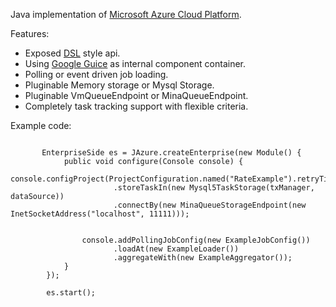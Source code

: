 Java implementation of [Microsoft Azure Cloud Platform](http://www.infoq.com/articles/Grid-Azure-David-Pallmann).

Features:
  * Exposed [DSL](http://en.wikipedia.org/wiki/Domain-specific_language) style api.
  * Using [Google Guice](http://code.google.com/p/google-guice/) as internal component container.
  * Polling or event driven job loading.
  * Pluginable Memory storage or Mysql Storage.
  * Pluginable VmQueueEndpoint or MinaQueueEndpoint.
  * Completely task tracking support with flexible criteria.

Example code:

```

       EnterpriseSide es = JAzure.createEnterprise(new Module() {
            public void configure(Console console) {
                console.configProject(ProjectConfiguration.named("RateExample").retryTimes(2))
                       .storeTaskIn(new Mysql5TaskStorage(txManager, dataSource))
                       .connectBy(new MinaQueueStorageEndpoint(new InetSocketAddress("localhost", 11111)));
  
                 
                console.addPollingJobConfig(new ExampleJobConfig())
                       .loadAt(new ExampleLoader())
                       .aggregateWith(new ExampleAggregator());
            }
        });

        es.start();



```